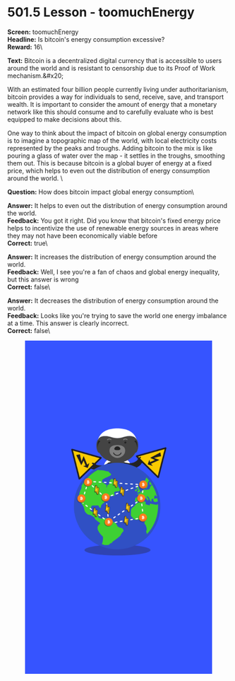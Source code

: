 # 501.5 Lesson - toomuchEnergy

**Screen:** toomuchEnergy\
**Headline:** Is bitcoin&#x27;s energy consumption excessive?\
**Reward:** 16\

**Text:** Bitcoin is a decentralized digital currency that is accessible to users around the world and is resistant to censorship due to its Proof of Work mechanism.&amp;#x20;

With an estimated four billion people currently living under authoritarianism, bitcoin provides a way for individuals to send, receive, save, and transport wealth. It is important to consider the amount of energy that a monetary network like this should consume and to carefully evaluate who is best equipped to make decisions about this.

One way to think about the impact of bitcoin on global energy consumption is to imagine a topographic map of the world, with local electricity costs represented by the peaks and troughs. Adding bitcoin to the mix is like pouring a glass of water over the map - it settles in the troughs, smoothing them out. This is because bitcoin is a global buyer of energy at a fixed price, which helps to even out the distribution of energy consumption around the world.
\

**Question:** How does bitcoin impact global energy consumption\

**Answer:** It helps to even out the distribution of energy consumption around the world.\
**Feedback:** You got it right. Did you know that bitcoin&#x27;s fixed energy price helps to incentivize the use of renewable energy sources in areas where they may not have been economically viable before\
**Correct:** true\

**Answer:** It increases the distribution of energy consumption around the world.\
**Feedback:** Well, I see you&#x27;re a fan of chaos and global energy inequality, but this answer is wrong\
**Correct:** false\

**Answer:** It decreases the distribution of energy consumption around the world.\
**Feedback:** Looks like you&#x27;re trying to save the world one energy imbalance at a time. This answer is clearly incorrect.\
**Correct:** false\


<figure><img src="../.gitbook/assets/501-05.png" alt=""><figcaption></figcaption></figure>

